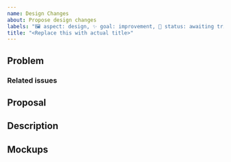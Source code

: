 ```yaml
---
name: Design Changes
about: Propose design changes
labels: "🖼️ aspect: design, ✨ goal: improvement, 🚦 status: awaiting triage"
title: "<Replace this with actual title>"
---
```


## Problem
<!-- Describe the design problem. -->

### Related issues
<!-- List all the issues related to the problem. -->

## Proposal
<!-- Share your design proposal through mockups, prototypes, or videos. -->

## Description
<!-- Describe the changes and new elements the design proposal has. Please mention all the components and styles impacted by your idea. -->

## Mockups
<!-- Add the Figma file name and link. -->
